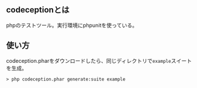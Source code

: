 ## codeceptionとは

phpのテストツール。実行環境にphpunitを使っている。

## 使い方

codeception.pharをダウンロードしたら、同じディレクトリで`example`スイートを生成。

```
> php codeception.phar generate:suite example
```


